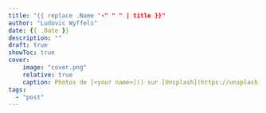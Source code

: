 ```yaml
---
title: "{{ replace .Name "-" " " | title }}"
author: "Ludovic Wyffels"
date: {{ .Date }}
description: ""
draft: true
showToc: true
cover:
    image: "cover.png"
    relative: true
    caption: Photos de [<your name>]() sur [Unsplash](https://unsplash.com)
tags:
  - "post"
---
```

